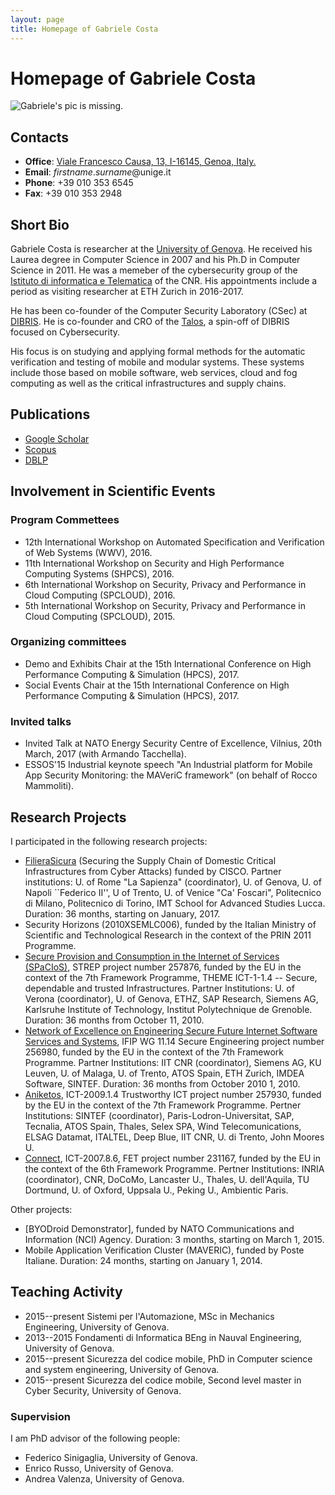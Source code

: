 ```yaml
--- 
layout: page
title: Homepage of Gabriele Costa
---
```


# Homepage of Gabriele Costa


![Gabriele's pic is missing.](http://www.dibris.unige.it/public/staff/img/foto_701568.jpg)


## Contacts

- **Office**: [Viale Francesco Causa, 13, I-16145, Genoa, Italy.](https://www.google.it/maps/place/44°24'07.0%22N+8°57'38.7%22E/@44.4019444,8.9596557,18z/data=!3m1!4b1!4m5!3m4!1s0x0:0x0!8m2!3d44.401932!4d8.960757)
- **Email**: *firstname*.*surname*@unige.it
- **Phone**: +39 010 353 6545
- **Fax**: +39 010 353 2948

## Short Bio

Gabriele Costa is researcher at the <a href="http://www.unige.it">University of Genova</a>.
He received his Laurea degree in Computer Science in 2007 and his Ph.D in Computer Science in 2011. 
He was a memeber of the cybersecurity group of the <a href="http://www.iit.cnr.it/">Istituto di informatica e Telematica<a> of the CNR.
His appointments include a period as visiting researcher at ETH Zurich in 2016-2017.

He has been co-founder of the Computer Security Laboratory (CSec) at [DIBRIS](http://www.dibris.unige.it). He is co-founder and CRO of the [Talos](http://www.talos-sec.com), a spin-off of DIBRIS focused on Cybersecurity.

His focus is on studying and applying formal methods for the automatic verification and testing of mobile and modular systems. These systems include those based on mobile software, web services, cloud and fog computing as well as the critical infrastructures and supply chains.


## Publications

- [Google Scholar](https://scholar.google.it/citations?user=J-G7fiQAAAAJ)
- [Scopus](https://www.scopus.com/authid/detail.uri?authorId=32067717500)
- [DBLP](http://dblp.uni-trier.de/pers/hd/c/Costa:Gabriele)


## Involvement in Scientific Events

### Program Commettees

- 12th International Workshop on Automated Specification and Verification of Web Systems (WWV), 2016.
- 11th International Workshop on Security and High Performance Computing Systems (SHPCS), 2016.
- 6th International Workshop on Security, Privacy and Performance in Cloud Computing (SPCLOUD), 2016.
- 5th International Workshop on Security, Privacy and Performance in Cloud Computing (SPCLOUD), 2015.

### Organizing committees

- Demo and Exhibits Chair at the 15th International Conference on High Performance Computing & Simulation (HPCS), 2017.
- Social Events Chair at the 15th International Conference on High Performance Computing & Simulation (HPCS), 2017.

### Invited talks

- Invited Talk at NATO Energy Security Centre of Excellence, Vilnius, 20th March, 2017 (with Armando Tacchella).
- ESSOS'15 Industrial keynote speech "An Industrial platform for Mobile App Security Monitoring: the MAVeriC framework" (on behalf of Rocco Mammoliti).

## Research Projects

I participated in the following research projects:

- [FilieraSicura](http://www.filierasicura.it) (Securing the Supply Chain of Domestic Critical Infrastructures from Cyber Attacks) funded by CISCO.  Partner institutions: U. of Rome "La Sapienza" (coordinator), U. of Genova, U. of Napoli ``Federico II'', U of Trento, U. of Venice "Ca' Foscari", Politecnico di Milano, Politecnico di Torino, IMT School for Advanced Studies Lucca. Duration: 36 months, starting on January, 2017.
- Security Horizons (2010XSEMLC006), funded by the Italian Ministry of Scientific and Technological Research in the context of the PRIN 2011 Programme.  
- [Secure Provision and Consumption in the Internet of Services (SPaCIoS)](http://www.spacios.eu), STREP project number 257876, funded by the EU in the context of the 7th Framework Programme, THEME ICT-1-1.4 -- Secure, dependable and trusted Infrastructures.  Partner Institutions: U. of Verona (coordinator), U. of Genova, ETHZ, SAP Research, Siemens AG, Karlsruhe Institute of Technology, Institut Polytechnique de Grenoble.  Duration: 36 months from October 11, 2010.  
- [Network of Excellence on Engineering Secure Future Internet Software Services and Systems](http://www.nessos-project.eu/), IFIP WG 11.14 Secure Engineering project number 256980, funded by the EU in the context of the 7th Framework Programme. Partner Institutions: IIT CNR (coordinator), Siemens AG, KU Leuven, U. of Malaga, U. of Trento, ATOS Spain, ETH Zurich, IMDEA Software, SINTEF. Duration: 36 months from October 2010 1, 2010.
- [Aniketos](http://cordis.europa.eu/project/rcn/95484_it.html), ICT-2009.1.4 Trustworthy ICT project number 257930, funded by the EU in the context of the 7th Framework Programme. Pertner Institutions: SINTEF (coordinator), Paris-Lodron-Universitat, SAP, Tecnalia, ATOS Spain, Thales, Selex SPA, Wind Telecomunications, ELSAG Datamat, ITALTEL, Deep Blue, IIT CNR, U. di Trento, John Moores U.
- [Connect](https://www.connect-forever.eu/), ICT-2007.8.6, FET project number 231167, funded by the EU in the context of the 6th Framework Programme. Pertner Institutions: INRIA (coordinator), CNR, DoCoMo, Lancaster U., Thales, U. dell'Aquila, TU Dortmund, U. of Oxford, Uppsala U., Peking U., Ambientic Paris.

Other projects:

- [BYODroid Demonstrator], funded by NATO Communications and Information (NCI) Agency.  Duration: 3 months, starting on March 1, 2015.
- Mobile Application Verification Cluster (MAVERIC), funded by Poste Italiane.  Duration: 24 months, starting on January 1, 2014.


## Teaching Activity

- 2015--present Sistemi per l'Automazione, MSc in Mechanics Engineering, University of Genova.
- 2013--2015 Fondamenti di Informatica BEng in Nauval Engineering, University of Genova.
- 2015--present Sicurezza del codice mobile, PhD in Computer science and system engineering, University of Genova.
- 2015--present Sicurezza del codice mobile, Second level master in Cyber Security, University of Genova.

### Supervision

I am PhD advisor of the following people: 

- Federico Sinigaglia, University of Genova.
- Enrico Russo, University of Genova.
- Andrea Valenza, University of Genova.




